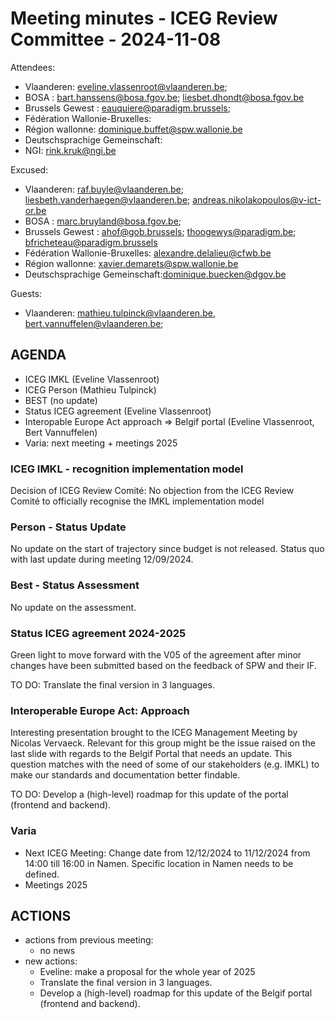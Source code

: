 # Meeting minutes - ICEG Review Committee - 2024-11-08
Attendees:
-	Vlaanderen: eveline.vlassenroot@vlaanderen.be; 
-	BOSA : bart.hanssens@bosa.fgov.be; liesbet.dhondt@bosa.fgov.be
-	Brussels Gewest : eauquiere@paradigm.brussels;
-	Fédération Wallonie-Bruxelles:
-	Région wallonne: dominique.buffet@spw.wallonie.be
-	Deutschsprachige Gemeinschaft:
-	NGI: rink.kruk@ngi.be

Excused:
- Vlaanderen: raf.buyle@vlaanderen.be; liesbeth.vanderhaegen@vlaanderen.be; andreas.nikolakopoulos@v-ict-or.be
-	BOSA : marc.bruyland@bosa.fgov.be;
-	Brussels Gewest : ahof@gob.brussels; thoogewys@paradigm.be; bfricheteau@paradigm.brussels
-	Fédération Wallonie-Bruxelles: alexandre.delalieu@cfwb.be
-	Région wallonne: xavier.demarets@spw.wallonie.be
-	Deutschsprachige Gemeinschaft:dominique.buecken@dgov.be 

Guests:
- Vlaanderen: mathieu.tulpinck@vlaanderen.be, bert.vannuffelen@vlaanderen.be; 

## AGENDA

-	ICEG IMKL (Eveline Vlassenroot)
-	ICEG Person (Mathieu Tulpinck)
-	BEST (no update)
-	Status ICEG agreement (Eveline Vlassenroot) 
-	Interopable Europe Act approach => Belgif portal (Eveline Vlassenroot, Bert Vannuffelen)
-	Varia: next meeting + meetings 2025

### ICEG IMKL - recognition implementation model                                                                                                    
Decision of ICEG Review Comité: No objection from the ICEG Review Comité to officially recognise the IMKL implementation model

### Person - Status Update
No update on the start of trajectory since budget is not released. Status quo with last update during meeting 12/09/2024.

### Best - Status Assessment
No update on the assessment.

### Status ICEG agreement 2024-2025
Green light to move forward with the V05 of the agreement after minor changes have been submitted based on the feedback of SPW and their IF. 

TO DO: Translate the final version in 3 languages.

### Interoperable Europe Act: Approach
Interesting presentation brought to the ICEG Management Meeting by Nicolas Vervaeck. Relevant for this group might be the issue raised on the last slide with regards to the Belgif Portal that needs an update. This question matches with the need of some of our stakeholders (e.g. IMKL) to make our standards and documentation better findable.

TO DO: Develop a (high-level) roadmap for this update of the portal (frontend and backend).

### Varia
- Next ICEG Meeting: Change date from 12/12/2024 to 11/12/2024 from 14:00 till 16:00 in Namen. Specific location in Namen needs to be defined.
- Meetings 2025

## ACTIONS
- actions from previous meeting:
  - no news
- new actions:
  - Eveline: make a proposal for the whole year of 2025 
  - Translate the final version in 3 languages.
  - Develop a (high-level) roadmap for this update of the Belgif portal (frontend and backend).



